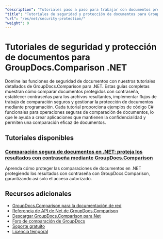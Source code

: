 ```yaml
---
"description": "Tutoriales paso a paso para trabajar con documentos protegidos e implementar la seguridad en los resultados de comparación con GroupDocs.Comparison para .NET."
"title": "Tutoriales de seguridad y protección de documentos para GroupDocs.Comparison .NET"
"url": "/es/net/security-protection/"
"weight": 9
---
```


# Tutoriales de seguridad y protección de documentos para GroupDocs.Comparison .NET

Domine las funciones de seguridad de documentos con nuestros tutoriales detallados de GroupDocs.Comparison para .NET. Estas guías completas muestran cómo comparar documentos protegidos con contraseña, establecer contraseñas para los archivos resultantes, implementar flujos de trabajo de comparación seguros y gestionar la protección de documentos mediante programación. Cada tutorial proporciona ejemplos de código C# funcionales para operaciones seguras de comparación de documentos, lo que le ayuda a crear aplicaciones que mantienen la confidencialidad y permiten una comparación eficaz de documentos.

## Tutoriales disponibles

### [Comparación segura de documentos en .NET: proteja los resultados con contraseña mediante GroupDocs.Comparison](./secure-net-document-comparisons-password-protection/)
Aprenda cómo proteger las comparaciones de documentos en .NET protegiendo los resultados con contraseña con GroupDocs.Comparison, garantizando así solo el acceso autorizado.

## Recursos adicionales

- [GroupDocs.Comparison para la documentación de red](https://docs.groupdocs.com/comparison/net/)
- [Referencia de API de Net de GroupDocs.Comparison](https://reference.groupdocs.com/comparison/net/)
- [Descargar GroupDocs.Comparison para Net](https://releases.groupdocs.com/comparison/net/)
- [Foro de comparación de GroupDocs](https://forum.groupdocs.com/c/comparison)
- [Soporte gratuito](https://forum.groupdocs.com/)
- [Licencia temporal](https://purchase.groupdocs.com/temporary-license/)